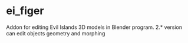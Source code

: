 # ei_figer
Addon for editing Evil Islands 3D models in Blender program.
2.* version can edit objects geometry and morphing